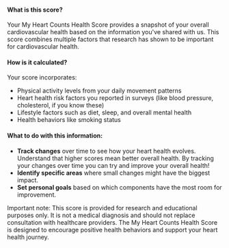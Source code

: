 #### What is this score?
Your My Heart Counts Health Score provides a snapshot of your overall cardiovascular health based on the information you've shared with us.
This score combines multiple factors that research has shown to be important for cardiovascular health.

#### How is it calculated?
Your score incorporates:
- Physical activity levels from your daily movement patterns
- Heart health risk factors you reported in surveys (like blood pressure, cholesterol, if you know these)
- Lifestyle factors such as diet, sleep, and overall mental health
- Health behaviors like smoking status

#### What to do with this information:
- **Track changes** over time to see how your heart health evolves. Understand that higher scores mean better overall health. By tracking your changes over time you can try and improve your overall health!
- **Identify specific areas** where small changes might have the biggest impact.
- **Set personal goals** based on which components have the most room for improvement. 

Important note:
This score is provided for research and educational purposes only.
It is not a medical diagnosis and should not replace consultation with healthcare providers.
The My Heart Counts Health Score is designed to encourage positive health behaviors and support your heart health journey.

